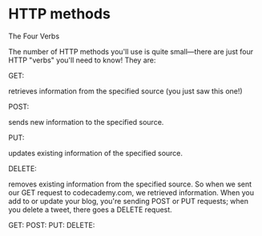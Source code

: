 # HTTP methods

The Four Verbs

The number of HTTP methods you'll use is quite small—there are just four HTTP "verbs" you'll need to know! They are:


GET: 

retrieves information from the specified source (you just saw this one!)

POST: 

sends new information to the specified source.

PUT: 

updates existing information of the specified source.

DELETE: 

removes existing information from the specified source.
So when we sent our GET request to codecademy.com, we retrieved information. When you add to or update your blog, you're sending POST or PUT requests; when you delete a tweet, there goes a DELETE request.





GET: POST: PUT: DELETE: 



